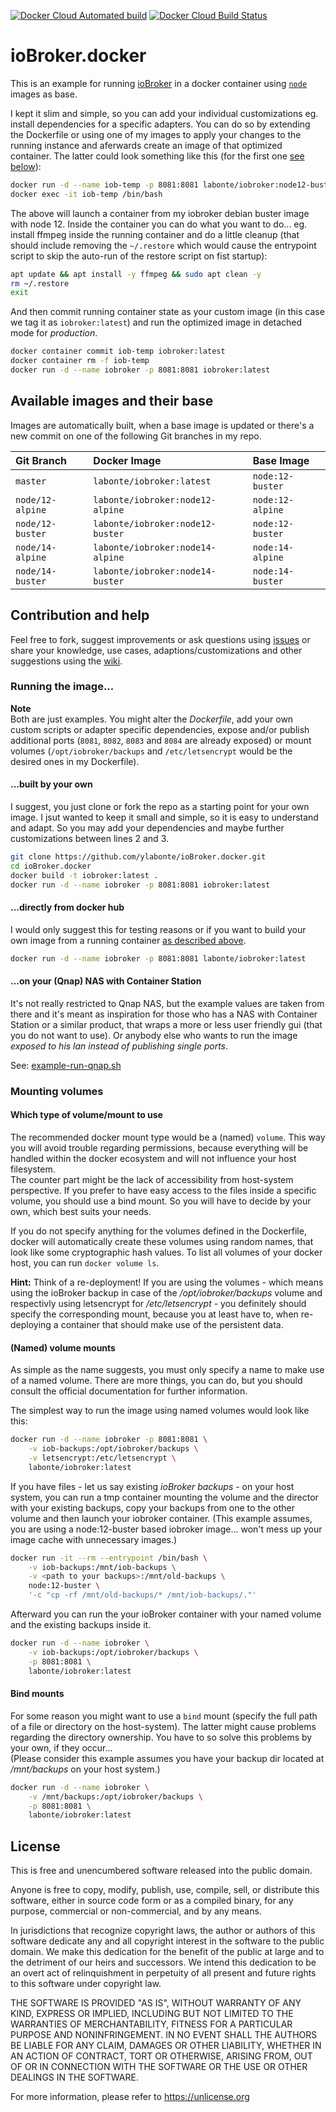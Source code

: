 [![Docker Cloud Automated build](https://img.shields.io/docker/cloud/automated/labonte/iobroker.svg?logo=docker&logoColor=white)](https://hub.docker.com/r/labonte/iobroker/tags)
[![Docker Cloud Build Status](https://img.shields.io/docker/cloud/build/labonte/iobroker.svg?logo=docker&logoColor=white)](https://hub.docker.com/r/labonte/iobroker/builds)

# ioBroker.docker
This is an example for running [ioBroker](https://www.iobroker.net/) in a 
docker container using [`node`](https://hub.docker.com/_/node) images as base.

I kept it slim and simple, so you can add your individual customizations eg.
install dependencies for a specific adapters. You can do so by extending the
Dockerfile or using one of my images to apply your changes to the running 
instance and aferwards create an image of that optimized container. The 
latter could look something like this (for the first one 
[see below](#built-by-your-own)):

```bash
docker run -d --name iob-temp -p 8081:8081 labonte/iobroker:node12-buster
docker exec -it iob-temp /bin/bash
```

The above will launch a container from my iobroker debian buster image with 
node 12. Inside the container you can do what you want to do... eg. install
ffmpeg inside the running container and do a little cleanup (that should
include removing the `~/.restore` which would cause the entrypoint script to 
skip the auto-run of the restore script on fist startup):

```bash
apt update && apt install -y ffmpeg && sudo apt clean -y
rm ~/.restore
exit
```

And then commit running container state as your custom image (in this case we
tag it as `iobroker:latest`) and run the optimized image in detached mode for
_production_. 

```bash
docker container commit iob-temp iobroker:latest
docker container rm -f iob-temp
docker run -d --name iobroker -p 8081:8081 iobroker:latest
```


## Available images and their base

Images are automatically built, when a base image is updated or there's a
new commit on one of the following Git branches in my repo.

| Git Branch       | Docker Image                     | Base Image       |
|:-----------------|:---------------------------------|:-----------------|
| `master`         | `labonte/iobroker:latest`        | `node:12-buster` |
| `node/12-alpine` | `labonte/iobroker:node12-alpine` | `node:12-alpine` |
| `node/12-buster` | `labonte/iobroker:node12-buster` | `node:12-buster` |
| `node/14-alpine` | `labonte/iobroker:node14-alpine` | `node:14-alpine` |
| `node/14-buster` | `labonte/iobroker:node14-buster` | `node:14-buster` |


## Contribution and help

Feel free to fork, suggest improvements or ask questions using 
[issues](https://github.com/ylabonte/ioBroker.docker/issues)
or share your knowledge, use cases, adaptions/customizations and other
suggestions using the [wiki](https://github.com/ylabonte/ioBroker.docker/wiki).


### Running the image...

**Note**  
Both are just examples. You might alter the _Dockerfile_, add your own
custom scripts or adapter specific dependencies, expose and/or publish
additional ports (`8081`, `8082`, `8083` and `8084` are already exposed)
or mount volumes (`/opt/iobroker/backups` and `/etc/letsencrypt` would be
the desired ones in my Dockerfile).


#### ...built by your own

I suggest, you just clone or fork the repo as a starting point for your
own image. I jsut wanted to keep it small and simple, so it is easy to
understand and adapt. So you may add your dependencies and maybe further
customizations between lines 2 and 3.

```bash
git clone https://github.com/ylabonte/ioBroker.docker.git
cd ioBroker.docker
docker build -t iobroker:latest .
docker run -d --name iobroker -p 8081:8081 iobroker:latest
```


#### ...directly from docker hub

I would only suggest this for testing reasons or if you want to build your
own image from a running container [as described above](#iobrokerdocker).

```bash
docker run -d --name iobroker -p 8081:8081 labonte/iobroker:latest
```


#### ...on your (Qnap) NAS with Container Station

It's not really restricted to Qnap NAS, but the example values are taken
from there and it's meant as inspiration for those who has a NAS with
Container Station or a similar product, that wraps a more or less user
friendly gui (that you do not want to use). Or anybody else who wants to
run the image _exposed to his lan instead of publishing single ports_.

See: [example-run-qnap.sh](./example-run-qnap.sh)


### Mounting volumes

#### Which type of volume/mount to use

The recommended docker mount type would be a (named) `volume`. This way you
will avoid trouble regarding permissions, because everything will be handled
within the docker ecosystem and will not influence your host filesystem.  
The counter part might be the lack of accessibility from host-system 
perspective. If you prefer to have easy access to the files inside a specific
volume, you should use a bind mount. So you will have to decide by your own,
which best suits your needs.

If you do not specify anything for the volumes defined in the Dockerfile,
docker will automatically create these volumes using random names, that look
like some cryptographic hash values. To list all volumes of your docker host,
you can run `docker volume ls`.

**Hint:** Think of a re-deployment! If you are using the volumes - which means
using the ioBroker backup in case of the _/opt/iobroker/backups_ volume and
respectivly using letsencrypt for _/etc/letsencrypt_ - you definitely should
specify the corresponding mount, because you at least have to, when re-
deploying a container that should make use of the persistent data.


#### (Named) volume mounts

As simple as the name suggests, you must only specify a name to make use of a
named volume. There are more things, you can do, but you should consult the
official documentation for further information.

The simplest way to run the image using named volumes would look like this:

```bash
docker run -d --name iobroker -p 8081:8081 \
    -v iob-backups:/opt/iobroker/backups \
    -v letsencrypt:/etc/letsencrypt \
    labonte/iobroker:latest
```


If you have files - let us say existing _ioBroker backups_ - on your host
system, you can run a tmp container mounting the volume and the director with
your existing backups, copy your backups from one to the other volume and then
launch your iobroker container. (This example assumes, you are using a 
node:12-buster based iobroker image... won't mess up your image cache with
unnecessary images.)

```bash
docker run -it --rm --entrypoint /bin/bash \
    -v iob-backups:/mnt/iob-backups \
    -v <path to your backups>:/mnt/old-backups \
    node:12-buster \
    '-c "cp -rf /mnt/old-backups/* /mnt/iob-backups/."'
```

Afterward you can run the your ioBroker container with your named volume and the
existing backups inside it.

```bash
docker run -d --name iobroker \
    -v iob-backups:/opt/iobroker/backups \
    -p 8081:8081 \
    labonte/iobroker:latest
```


#### Bind mounts

For some reason you might want to use a `bind` mount (specify the full path
of a file or directory on the host-system). 
The latter might cause problems regarding the directory ownership. You have
to so solve this problems by your own, if they occur...  
(Please consider this example assumes you have your backup dir located at 
_/mnt/backups_ on your host system.)

```bash
docker run -d --name iobroker \
    -v /mnt/backups:/opt/iobroker/backups \
    -p 8081:8081 \
    labonte/iobroker:latest
```


## License

This is free and unencumbered software released into the public domain.

Anyone is free to copy, modify, publish, use, compile, sell, or
distribute this software, either in source code form or as a compiled
binary, for any purpose, commercial or non-commercial, and by any
means.

In jurisdictions that recognize copyright laws, the author or authors
of this software dedicate any and all copyright interest in the
software to the public domain. We make this dedication for the benefit
of the public at large and to the detriment of our heirs and
successors. We intend this dedication to be an overt act of
relinquishment in perpetuity of all present and future rights to this
software under copyright law.

THE SOFTWARE IS PROVIDED "AS IS", WITHOUT WARRANTY OF ANY KIND,
EXPRESS OR IMPLIED, INCLUDING BUT NOT LIMITED TO THE WARRANTIES OF
MERCHANTABILITY, FITNESS FOR A PARTICULAR PURPOSE AND NONINFRINGEMENT.
IN NO EVENT SHALL THE AUTHORS BE LIABLE FOR ANY CLAIM, DAMAGES OR
OTHER LIABILITY, WHETHER IN AN ACTION OF CONTRACT, TORT OR OTHERWISE,
ARISING FROM, OUT OF OR IN CONNECTION WITH THE SOFTWARE OR THE USE OR
OTHER DEALINGS IN THE SOFTWARE.

For more information, please refer to <https://unlicense.org>
